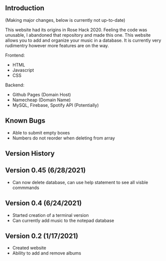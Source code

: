 
## Introduction

(Making major changes, below is currently not up-to-date)

This website had its origins in Rose Hack 2020. Feeling the code was unusable, I abandoned that repository and made this one. This website allows you to add and organize your music in a database. It is currently very rudimentry however more features are on the way. 

Frontend:
- HTML
- Javascript
- CSS

Backend:
- Github Pages (Domain Host)
- Namecheap (Domain Name)
- MySQL, Firebase, Spotify API (Potentially)

## Known Bugs

- Able to submit empty boxes
- Numbers do not reorder when deleting from array

## Version History

## Version 0.45 (6/28/2021)
- Can now delete database, can use help statement to see all visble commmands

## Version 0.4 (6/24/2021)
- Started creation of a terminal version
- Can currently add music to the notepad database 

## Version 0.2 (1/17/2021)
- Created website
- Ability to add and remove albums